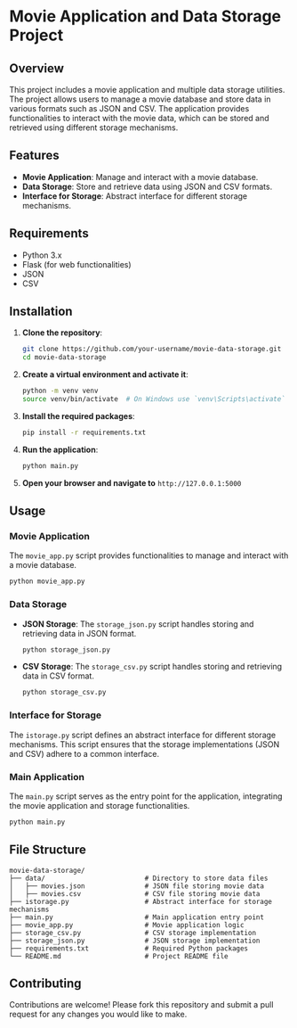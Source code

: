 # Movie Application and Data Storage Project

## Overview

This project includes a movie application and multiple data storage utilities. The project allows users to manage a movie database and store data in various formats such as JSON and CSV. The application provides functionalities to interact with the movie data, which can be stored and retrieved using different storage mechanisms.

## Features

- **Movie Application**: Manage and interact with a movie database.
- **Data Storage**: Store and retrieve data using JSON and CSV formats.
- **Interface for Storage**: Abstract interface for different storage mechanisms.

## Requirements

- Python 3.x
- Flask (for web functionalities)
- JSON
- CSV

## Installation

1. **Clone the repository**:
   ```bash
   git clone https://github.com/your-username/movie-data-storage.git
   cd movie-data-storage
   ```

2. **Create a virtual environment and activate it**:
   ```bash
   python -m venv venv
   source venv/bin/activate  # On Windows use `venv\Scripts\activate`
   ```

3. **Install the required packages**:
   ```bash
   pip install -r requirements.txt
   ```

4. **Run the application**:
   ```bash
   python main.py
   ```

5. **Open your browser and navigate to** `http://127.0.0.1:5000`

## Usage

### Movie Application

The `movie_app.py` script provides functionalities to manage and interact with a movie database.

```bash
python movie_app.py
```

### Data Storage

- **JSON Storage**:
  The `storage_json.py` script handles storing and retrieving data in JSON format.

  ```bash
  python storage_json.py
  ```

- **CSV Storage**:
  The `storage_csv.py` script handles storing and retrieving data in CSV format.

  ```bash
  python storage_csv.py
  ```

### Interface for Storage

The `istorage.py` script defines an abstract interface for different storage mechanisms. This script ensures that the storage implementations (JSON and CSV) adhere to a common interface.

### Main Application

The `main.py` script serves as the entry point for the application, integrating the movie application and storage functionalities.

```bash
python main.py
```

## File Structure

```
movie-data-storage/
├── data/                         # Directory to store data files
│   ├── movies.json               # JSON file storing movie data
│   ├── movies.csv                # CSV file storing movie data
├── istorage.py                   # Abstract interface for storage mechanisms
├── main.py                       # Main application entry point
├── movie_app.py                  # Movie application logic
├── storage_csv.py                # CSV storage implementation
├── storage_json.py               # JSON storage implementation
├── requirements.txt              # Required Python packages
└── README.md                     # Project README file
```

## Contributing

Contributions are welcome! Please fork this repository and submit a pull request for any changes you would like to make.
